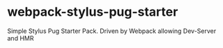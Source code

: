 # webpack-stylus-pug-starter
Simple Stylus Pug Starter Pack. Driven by Webpack allowing Dev-Server and HMR

